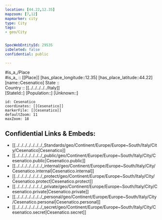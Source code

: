 ```yaml
---
location: [44.22,12.35] 
mapzoom: [7,12] 
mapmarker: city 
type: City
tags:
- geo/City


SpocWebEntityId: 29535
isDeleted: false
confidential: public

---
```

#is_a_/Place  
#is_a_ :: [[Place]] 
[has_place_longitude::12.35] 
[has_place_latitude::44.22] 
[name::Cesenatico] 
State ::  
Country :: [[../../../../../Italy]]  
[StateId::] 
[Population::] 
[Unknown::] 


```leaflet
id: Cesenatico
coordinates: [[Cesenatico]] 
markerFile: [[Cesenatico]] 
defaultZoom: 11 
maxZoom: 18
```


## Confidential Links & Embeds: 
- [[../../../../../../../_Standards/geo/Continent/Europe/Europe~South/Italy/City/Cesenatico|Cesenatico]] 
- [[../../../../../../../_public/geo/Continent/Europe/Europe~South/Italy/City/Cesenatico.public|Cesenatico.public]] 
- [[../../../../../../../_internal/geo/Continent/Europe/Europe~South/Italy/City/Cesenatico.internal|Cesenatico.internal]] 
- [[../../../../../../../_protect/geo/Continent/Europe/Europe~South/Italy/City/Cesenatico.protect|Cesenatico.protect]] 
- [[../../../../../../../_private/geo/Continent/Europe/Europe~South/Italy/City/Cesenatico.private|Cesenatico.private]] 
- [[../../../../../../../_personal/geo/Continent/Europe/Europe~South/Italy/City/Cesenatico.personal|Cesenatico.personal]] 
- [[../../../../../../../_secret/geo/Continent/Europe/Europe~South/Italy/City/Cesenatico.secret|Cesenatico.secret]] 
